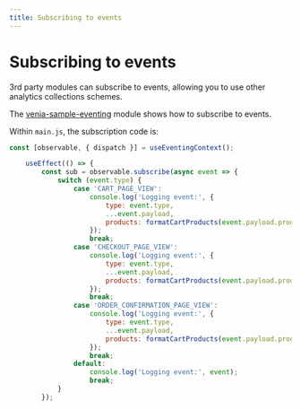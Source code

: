 ```yaml
---
title: Subscribing to events
---
```


# Subscribing to events

3rd party modules can subscribe to events, allowing you to use other analytics collections schemes.

The [venia-sample-eventing](https://github.com/magento/pwa-studio/tree/develop/packages/extensions/venia-sample-eventing) module shows how to subscribe to events.

Within `main.js`, the subscription code is:

```javascript
const [observable, { dispatch }] = useEventingContext();

    useEffect(() => {
        const sub = observable.subscribe(async event => {
            switch (event.type) {
                case 'CART_PAGE_VIEW':
                    console.log('Logging event:', {
                        type: event.type,
                        ...event.payload,
                        products: formatCartProducts(event.payload.products)
                    });
                    break;
                case 'CHECKOUT_PAGE_VIEW':
                    console.log('Logging event:', {
                        type: event.type,
                        ...event.payload,
                        products: formatCartProducts(event.payload.products)
                    });
                    break;
                case 'ORDER_CONFIRMATION_PAGE_VIEW':
                    console.log('Logging event:', {
                        type: event.type,
                        ...event.payload,
                        products: formatCartProducts(event.payload.products)
                    });
                    break;
                default:
                    console.log('Logging event:', event);
                    break;
            }
        });
```
